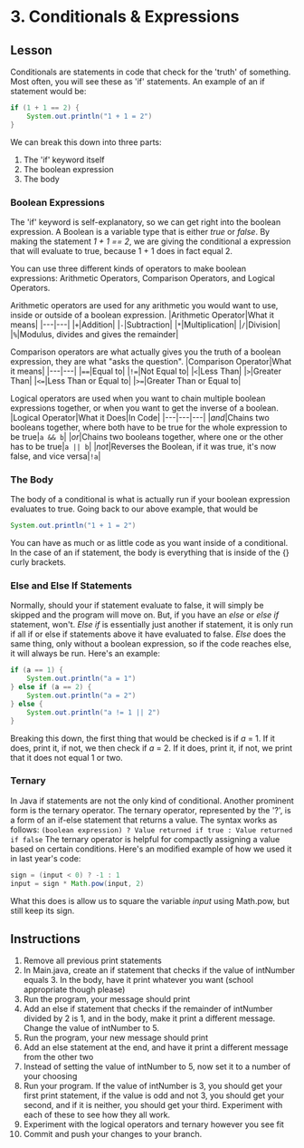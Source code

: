 # 3. Conditionals & Expressions

## Lesson

Conditionals are statements in code that check for the 'truth' of something. Most often, you will see these as 'if' statements. An example of an if statement would be:
```java
if (1 + 1 == 2) {
    System.out.println("1 + 1 = 2")
}
```
We can break this down into three parts:
1. The 'if' keyword itself
2. The boolean expression
3. The body

### Boolean Expressions
The 'if' keyword is self-explanatory, so we can get right into the boolean expression. A Boolean is a variable type that is either *true* or *false*. By making the statement *1 + 1 == 2*, we are giving the conditional a expression that will evaluate to true, because 1 + 1 does in fact equal 2. 

You can use three different kinds of operators to make boolean expressions: Arithmetic Operators, Comparison Operators, and Logical Operators.

Arithmetic operators are used for any arithmetic you would want to use, inside or outside of a boolean expression.
|Arithmetic Operator|What it means|
|---|---|
|`+`|Addition|
|`-`|Subtraction|
|`*`|Multiplication|
|`/`|Division|
|`%`|Modulus, divides and gives the remainder|

Comparison operators are what actually gives you the truth of a boolean expression, they are what "asks the question".
|Comparison Operator|What it means|
|---|---|
|`==`|Equal to|
|`!=`|Not Equal to|
|`<`|Less Than|
|`>`|Greater Than|
|`<=`|Less Than or Equal to|
|`>=`|Greater Than or Equal to|

Logical operators are used when you want to chain multiple boolean expressions together, or when you want to get the inverse of a boolean.
|Logical Operator|What it Does|In Code|
|---|---|---|
|*and*|Chains two booleans together, where both have to be true for the whole expression to be true|`a && b`|
|*or*|Chains two booleans together, where one or the other has to be true|`a || b`|
|*not*|Reverses the Boolean, if it was true, it's now false, and vice versa|`!a`|

### The Body

The body of a conditional is what is actually run if your boolean expression evaluates to true. Going back to our above example, that would be 
```java
System.out.println("1 + 1 = 2")
```
You can have as much or as little code as you want inside of a conditional. In the case of an if statement, the body is everything that is inside of the {} curly brackets. 

### Else and Else If Statements

Normally, should your if statement evaluate to false, it will simply be skipped and the program will move on. But, if you have an *else* or *else if* statement, won't. *Else if* is essentially just another if statement, it is only run if all if or else if statements above it have evaluated to false. *Else* does the same thing, only without a boolean expression, so if the code reaches else, it will always be run. 
Here's an example:

```java
if (a == 1) {
    System.out.println("a = 1")
} else if (a == 2) {
    System.out.println("a = 2")
} else {
    System.out.println("a != 1 || 2")
}
```
Breaking this down, the first thing that would be checked is if *a* = 1. If it does, print it, if not, we then check if *a* = 2. If it does, print it, if not, we print that it does not equal 1 or two.

### Ternary

In Java if statements are not the only kind of conditional. Another prominent form is the ternary operator. The ternary operator, represented by the '?', is a form of an if-else statement that returns a value. The syntax works as follows:
`(boolean expression) ? Value returned if true : Value returned if false`
The ternary operator is helpful for compactly assigning a value based on certain conditions. Here's an modified example of how we used it in last year's code:
```java
sign = (input < 0) ? -1 : 1
input = sign * Math.pow(input, 2)
```
What this does is allow us to square the variable *input* using Math.pow, but still keep its sign.

## Instructions
1. Remove all previous print statements
2. In Main.java, create an if statement that checks if the value of intNumber equals 3. In the body, have it print whatever you want (school appropriate though please)
3. Run the program, your message should print
4. Add an else if statement that checks if the remainder of intNumber divided by 2 is 1, and in the body, make it print a different message. Change the value of intNumber to 5.
5. Run the program, your new message should print
6. Add an else statement at the end, and have it print a different message from the other two
7. Instead of setting the value of intNumber to 5, now set it to a number of your choosing
8. Run your program. If the value of intNumber is 3, you should get your first print statement, if the value is odd and not 3, you should get your second, and if it is neither, you should get your third. Experiment with each of these to see how they all work.
9. Experiment with the logical operators and ternary however you see fit
10. Commit and push your changes to your branch.